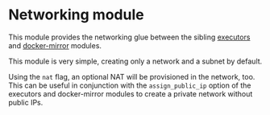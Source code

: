 # Networking module

This module provides the networking glue between the sibling [executors](https://registry.terraform.io/modules/sourcegraph/executors/google/4.4.0/submodules/executors) and [docker-mirror](https://registry.terraform.io/modules/sourcegraph/executors/google/4.4.0/submodules/docker-mirror) modules.

This module is very simple, creating only a network and a subnet by default.

Using the `nat` flag, an optional NAT will be provisioned in the network, too. This can be useful in conjunction with the `assign_public_ip` option of the executors and docker-mirror modules to create a private network without public IPs.
